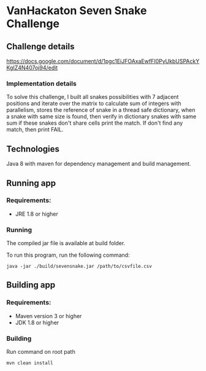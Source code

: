 # VanHackaton Seven Snake Challenge

## Challenge details

https://docs.google.com/document/d/1pgc1EiJFOAxaEwfFI0PyUkbUSPAckYKgIZ4N407oj94/edit

### Implementation details

To solve this challenge, I built all snakes possibilities with 7 adjacent positions and iterate over the matrix to calculate sum of integers with parallelism, stores the reference of snake in a thread safe dictionary, when a snake with same size is found, then verify in dictionary snakes with same sum if these snakes don't share cells print the match. 
If don't find any match, then print FAIL.


## Technologies

Java 8 with maven for dependency management and build management.


## Running app

### Requirements:

 * JRE 1.8 or higher

### Running

The compiled jar file is available at build folder.

To run this program, run the following command:

```
java -jar ./build/sevensnake.jar /path/to/csvfile.csv
```


## Building app

### Requirements:

 * Maven version 3 or higher
 * JDK 1.8 or higher

### Building

Run command on root path

```
mvn clean install
```





